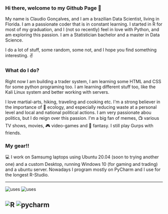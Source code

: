 ### Hi there, welcome to my Github Page 👋

My name is Claudio Gonçalves, and I am a brazilian Data Scientist, living in Florida. I am a passionate coder that is in constant learning. I started in R for most of my graduation, and I (not so recently) feel in love with Python, and am exploring this passion.
I am a Statistician bachelor and a master in Data Science.

I do a lot of stuff, some random, some not, and I hope you find something interesting. :v: 

### What do I do?

Right now I am building a trader system, I am learning some HTML and CSS for some python programing too. I am learning different stuff too, like the Kali Linux system and better working with servers. 


I love martial-arts, hiking, traveling and cooking etc. I'm a strong believer in the importance of 💚 ecology, and especially reducing waste at a personal level and local and national political actions. I am very passionate abou politics, but I do reign over this passion.  I'm a big fan of memes, :tv: various TV shows, movies, :video_game: video-games and :game_die: fantasy. I still play Gurps with friends.

### My gear!! 

💻 I work on Samsumg laptops using Ubuntu 20.04 (soon to trying another one) and a custom Desktop, running Windows 10 (for gaming and trading) and a ubuntu server. Nowadays I program mostly on PyCharm and I use for the longest R-Studio. 

---

<img alt="uses" src="https://img.shields.io/badge/uses-badges-orange" /> <img alt="uses" src="https://img.shields.io/badge/uses%20-git-yellowgreen" />

<img alt="R" src="https://img.shields.io/badge/love it-276DC3?logo=r&logocolor==white&style=for-the-badge" /> <img alt="pycharm" src="https://img.shields.io/badge/in a serious relationship-000000?logo=pycharm&logocolor==yeallow&style=for-the-badge" /> 
---

<!--
**yscman/yscman** is a ✨ _special_ ✨ repository because its `README.md` (this file) appears on your GitHub profile.

Here are some ideas to get you started:

- 🔭 I’m currently working on ...
- 🌱 I’m currently learning ...
- 👯 I’m looking to collaborate on ...
- 🤔 I’m looking for help with ...
- 💬 Ask me about ...
- 📫 How to reach me: ...
- 😄 Pronouns: ...
- ⚡ Fun fact: ...
-->
